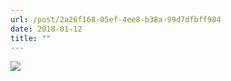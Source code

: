 ```yaml
---
url: /post/2a26f168-05ef-4ee8-b38a-99d7dfbff984
date: 2018-01-12
title: ""
---
```


<img class="img-fluid" img src="/02723512c2.jpg"  />